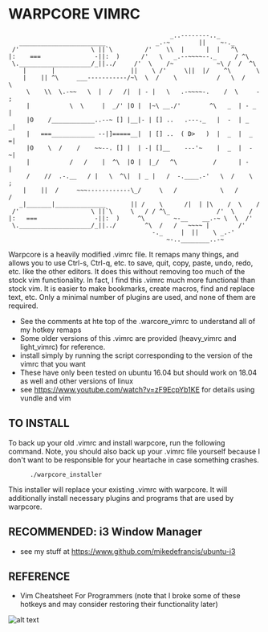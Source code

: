 # WARPCORE VIMRC
                                                 _..--------.._
       ________________________              _.-~        ||    ~-._
     /'                    \ ||`\         /'    \\  |      |  |   ^\
    |:    ===               -||:  )      /'   \   _.--~~~~--._     / ^\
     \.____________________/_||../     /'  \    /~            ~\ /  /  ^\
        |       |                     ||    \ /'     \||  |/    ^\       \
        |    || ^\     ___-----------/~\  \  /    \           /   \  /    \
         \    \\  \.-~~   \  |  /   /|  | - |   \   .-~~~~-.    /  \     - ;
         |           \  \     |  _/' |O |  |~\ __./'        ^\   _  | - _  |
         |O    /____________..--~ [] |__|- | [] ..   .---._   |  -  | _   _|
         |   ===____________ --|]=====__|  | [] ..  ( D>   )  |  _  |  _  =|
         |O    \  /    /    ~~--. [] |  | -| []__    ---'~    |  _  |  -  ~|
         |           /   /    |  ^\  |O |  |_/   ^\          /      | -    |
         /    //  .-.__   / |   \  ^\|  | _ |   /  -.____.-'   \  /    \  ;
        |    ||  /     ~~~------------\_/     \   /            \   /      /
       _|_______|______________       || /    \      /|  | |\    /  \    /
     /'                    \ ||`\     \   / / ^\_             /'  \    /
    |:   ===                -||:  )     ^\        ~-__    __.-~ \  \  /'
     \.____________________/_||../        ^\  /   /   ~~~~ |        /'
                                            -._     |  ||    \ _.-'
                                                ~-..________..-~

Warpcore is a heavily modified .vimrc file. It remaps many things, and allows you to use Ctrl-s, Ctrl-q, etc. to save,
quit, copy, paste, undo, redo, etc. like the other editors. It does this without removing too much of the stock vim
functionality. In fact, I find this .vimrc much more functional than stock vim. It is easier to make bookmarks, create
macros, find and replace text, etc. Only a minimal number of plugins are used, and none of them are required.

* See the comments at hte top of the .warcore_vimrc to understand all of my hotkey remaps
* Some older versions of this .vimrc are provided (heavy_vimrc and light_vimrc) for reference.
* install simply by running the script corresponding to the version of the vimrc that you want
* These have only been tested on ubuntu 16.04 but should work on 18.04 as well and other versions of linux 
* see https://www.youtube.com/watch?v=zF9EcpYb1KE for details using vundle and vim

## TO INSTALL

To back up your old .vimrc and install warpcore, run the following command. Note, you should also back up your .vimrc file yourself because I don't want to be responsible for your heartache in case something crashes.

          ./warpcore_installer

This installer will replace your existing .vimrc with warpcore. It will additionally install necessary plugins and programs that are used by warpcore.

## RECOMMENDED: i3 Window Manager

* see my stuff at https://www.github.com/mikedefrancis/ubuntu-i3

## REFERENCE

* Vim Cheatsheet For Programmers (note that I broke some of these hotkeys and may consider restoring their functionality later)

![alt text](http://michael.peopleofhonoronly.com/vim/vim_cheat_sheet_for_programmers_screen.png)


